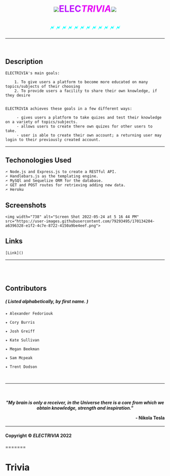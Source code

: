 
# <p align="center"><img src="./assets/trivia-favicon.ico"><span style="color:#bc13fe">ELEC<span style="color:#e700f7">**_TRIVIA_**</span></span><img src="./assets/trivia-favicon.ico"></p>
## <p align="center"><span style="color:#00ffff" > 🗲  🗲  🗲  🗲  🗲  🗲  🗲  🗲  🗲  🗲  🗲  🗲 </span> </p>
----------------------------------------------------

<br>

## Description 
    ELECTRIVIA's main goals: 

        1. To give users a platform to become more educated on many topics/subjects of their choosing
        2. To provide users a facility to share their own knowledge, if they desire


    ELECTRIVIA achieves these goals in a few different ways: 
    
         - gives users a platform to take quizes and test their knowledge on a variety of topics/subjects. 
         - allows users to create there own quizes for other users to take.
         - user is able to create their own account; a returning user may login to their previously created account.

---------------------------------------------


## Techonologies Used
    🗲 Node.js and Express.js to create a RESTful API.
    🗲 Handlebars.js as the templating engine.
    🗲 MySQl and Sequelize ORM for the database.
    🗲 GET and POST routes for retrieving adding new data.
    🗲 Heroku 

## Screenshots
    <img width="738" alt="Screen Shot 2022-05-24 at 5 16 44 PM" src="https://user-images.githubusercontent.com/79293495/170134204-a6396328-e1f2-4c7e-8722-4150a9be4eef.png">



## Links
    [Link]()


----------------------------------------

<br>
<br>

## Contributors 
##### ( Listed alphabetically, by first name. )
    ✦ Alexander Fedoriouk

    ✦ Cory Burris 

    ✦ Josh Greiff

    ✦ Kate Sullivan

    ✦ Megan Beekman

    ✦ Sam Mcpeak

    ✦ Trent Dodson

<br>

---------------------------------------

<br>


#### <p align="center">*"My brain is only a receiver, in the Universe there is a core from which we obtain knowledge, strength and inspiration."*</p> <p align="right">__- Nikola Tesla__</p>

---------------------------------------


#### Copyright &copy; **_ELECTRIVIA_** 2022
=======
# Trivia

